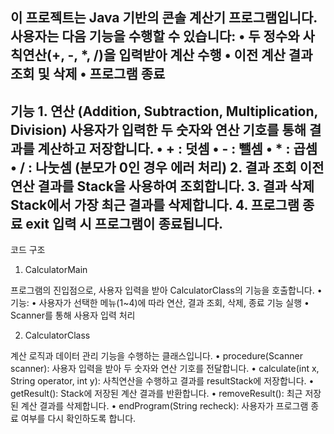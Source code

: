 이 프로젝트는 Java 기반의 콘솔 계산기 프로그램입니다. 사용자는 다음 기능을 수행할 수 있습니다:
	•	두 정수와 사칙연산(+, -, *, /)을 입력받아 계산 수행
	•	이전 계산 결과 조회 및 삭제
	•	프로그램 종료
----
기능
	1.	연산 (Addition, Subtraction, Multiplication, Division)
사용자가 입력한 두 숫자와 연산 기호를 통해 결과를 계산하고 저장합니다.
	•	+ : 덧셈
	•	- : 뺄셈
	•	* : 곱셈
	•	/ : 나눗셈 (분모가 0인 경우 에러 처리)
	2.	결과 조회
이전 연산 결과를 Stack을 사용하여 조회합니다.
	3.	결과 삭제
Stack에서 가장 최근 결과를 삭제합니다.
	4.	프로그램 종료
exit 입력 시 프로그램이 종료됩니다.
---
코드 구조
1. CalculatorMain

프로그램의 진입점으로, 사용자 입력을 받아 CalculatorClass의 기능을 호출합니다.
	•	기능:
	•	사용자가 선택한 메뉴(1~4)에 따라 연산, 결과 조회, 삭제, 종료 기능 실행
	•	Scanner를 통해 사용자 입력 처리

2. CalculatorClass

계산 로직과 데이터 관리 기능을 수행하는 클래스입니다.
	•	procedure(Scanner scanner):
사용자 입력을 받아 두 숫자와 연산 기호를 전달합니다.
	•	calculate(int x, String operator, int y):
사칙연산을 수행하고 결과를 resultStack에 저장합니다.
	•	getResult():
Stack에 저장된 계산 결과를 반환합니다.
	•	removeResult():
최근 저장된 계산 결과를 삭제합니다.
	•	endProgram(String recheck):
사용자가 프로그램 종료 여부를 다시 확인하도록 합니다.
